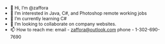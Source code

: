 - 👋 Hi, I’m @zaffora
- 👀 I’m interested in Java, C#, and Photoshop remote working jobs
- 🌱 I’m currently learning C#
- 💞️ I’m looking to collaborate on company websites.
- 📫 How to reach me: email - zaffora@outlook.com phone - 1-302-690-7690

<!---
You can click the Preview link to take a look at your changes.
--->
